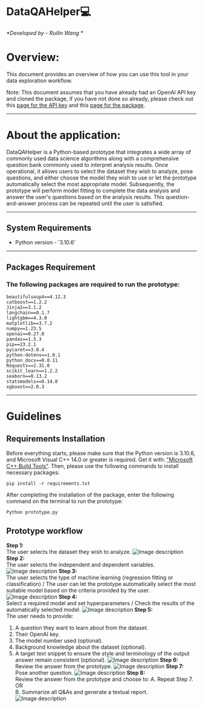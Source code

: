 # DataQAHelper:computer:
###### *Developed by - Ruilin Wang *

# Overview:
This document provides an overview of how you can use this tool in your data exploration workflow.

Note: This document assumes that you have already had an OpenAI API key and cloned the package, if you have not done so already, please check out this [page for the API key](https://platform.openai.com/api-keys) and this [page for the package](https://github.com/tangjikededela/DataQAHelper2).

----

# About the application:
DataQAHelper is a Python-based prototype that integrates a wide array of commonly used data science algorithms along with a comprehensive question bank commonly used to interpret analysis results. Once operational, it allows users to select the dataset they wish to analyze, pose questions, and either choose the model they wish to use or let the prototype automatically select the most appropriate model. Subsequently, the prototype will perform model fitting to complete the data analysis and answer the user's questions based on the analysis results. This question-and-answer process can be repeated until the user is satisfied.

____
## System Requirements 
* Python version  - '3.10.6'
____

## Packages Requirement

### The following packages are required to run the prototype:
```
beautifulsoup4==4.12.3
catboost==1.2.2
Jinja2==3.1.2
langchain==0.1.7
lightgbm==4.3.0
matplotlib==3.7.2
numpy==1.23.5
openai==0.27.8
pandas==1.5.3
pip==23.2.1
pycaret==3.0.4
python-dotenv==1.0.1
python_docx==0.8.11
Requests==2.31.0
scikit_learn==1.2.2
seaborn==0.13.2
statsmodels==0.14.0
xgboost==2.0.3
```
____
# Guidelines
## Requirements Installation
Before everything starts, please make sure that the Python version is 3.10.6, and Microsoft Visual C++ 14.0 or greater is required. Get it with: ["Microsoft C++ Build Tools"](https://visualstudio.microsoft.com/visual-cpp-build-tools/). Then, please use the following commands to install necessary packages:
```
pip install -r requirements.txt
```
After completing the installation of the package, enter the following command on the terminal to run the prototype:
```
Python prototype.py
```

## Prototype workflow
**Step 1:**  
The user selects the dataset they wish to analyze.
![Image description](readme/1.jpg)
**Step 2:**  
The user selects the independent and dependent variables.
![Image description](readme/2.jpg)
**Step 3:**  
The user selects the type of machine learning (regression fitting or classification) / The user can let the prototype automatically select the most suitable model based on the criteria provided by the user.
![Image description](readme/3.jpg)
**Step 4:**  
Select a required model and set hyperparameters / Check the results of the automatically selected model.
![Image description](readme/4.jpg)
**Step 5:**  
The user needs to provide:  
1. A question they want to learn about from the dataset.  
2. Their OpenAI key.  
3. The model number used (optional).  
4. Background knowledge about the dataset (optional).  
5. A target text snippet to ensure the style and terminology of the output answer remain consistent (optional).
![Image description](readme/5.jpg)
**Step 6:**  
Review the answer from the prototype.
![Image description](readme/6.jpg)
**Step 7:**  
Pose another question.
![Image description](readme/7.jpg)
**Step 8:**  
Review the answer from the prototype and choose to:
A. Repeat Step 7. OR  
B. Summarize all Q&As and generate a textual report.
![Image description](readme/8.jpg)
